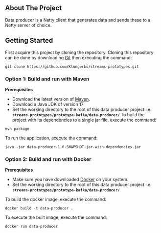 ## About The Project
Data producer is a Netty client that generates data and sends these to a Netty server of choice. 
## Getting Started
First acquire this project by cloning the repository. Cloning this repository can be done by downloading [Git](https://git-scm.com/) then executing the command:
```
git clone https://github.com/Klungerbo/streams-prototypes.git
```
### Option 1: Build and run with Maven
**Prerequisites**
* Download the latest version of [Maven](https://maven.apache.org/).
* Download a Java JDK of version 17
* Set the working directory to the root of this data producer project i.e. **`streams-prototypes/prototype-kafka/data-producer/`**
  To build the project with its dependencies to a single jar file, execute the command:
```
mvn package
```
To run the application, execute the command:
```
java -jar data-producer-1.0-SNAPSHOT-jar-with-dependencies.jar
```
### Option 2: Build and run with Docker
**Prerequisites**
* Make sure you have downloaded [Docker](https://www.docker.com/) on your system.
* Set the working directory to the root of this data producer project i.e. **`streams-prototypes/prototype-kafka/data-producer/`**

To build the docker image, execute the command:
```
docker build -t data-producer .
```

To execute the built image, execute the command:
```
docker run data-producer 
```
